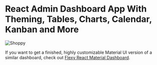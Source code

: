 # React Admin Dashboard App With Theming, Tables, Charts, Calendar, Kanban and More
![Shoppy](https://i.ibb.co/W6g39w3/image.png)



If you want to get a finished, highly customizable Material UI version of a similar dashboard, check out [Flexy React Material Dashboard](https://www.wrappixel.com/templates/flexy-react-material-dashboard-admin/?ref=257&campaign=Flexy).


